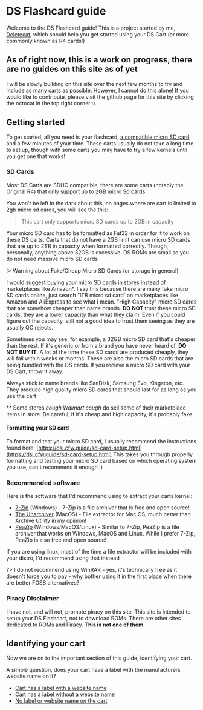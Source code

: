 <h1>DS Flashcard guide</h1>

Welcome to the DS Flashcard guide! This is a project started by me, [Deletecat](https://deletecat.com), which should help you get started using your DS Cart (or more commonly known as R4 cards!)

<h2><b>As of right now, this is a work on progress, there are no guides on this site as of yet</b></h2>

I will be slowly building on this site over the next few months to try and include as many carts as possible. However, I cannot do this alone! If you would like to contribute, please visit the github page for this site by clicking the octocat in the top right corner :)

## Getting started

To get started, all you need is your flashcard, [a compatible micro SD card](http://localhost:3000/#/?id=sd-cards), and a few minutes of your time. These carts usually do not take a long time to set up, though with some carts you may have to try a few kernels until you get one that works!

### SD Cards

Most DS Carts are SDHC compatible, there are some carts (notably the Original R4) that only support up to 2GB micro Sd cards

You won't be left in the dark about this, on pages where are cart is limited to 2gb micro sd cards, you will see the this:

> This cart only supports micro SD cards up to 2GB in capacity

Your micro SD card has to be formatted as Fat32 in order for it to work on these DS carts. Carts that do not have a 2GB limit can use micro SD cards that are up to 2TB in capacity when formatted correctly. Though, personally, anything above 32GB is excessive. DS ROMs are small so you do not need massive micro SD cards

!> Warning about Fake/Cheap Micro SD Cards (or storage in general) 

I would suggest buying your micro SD cards in stores instead of marketplaces like Amazon*\. I say this because there are many fake micro SD cards online, just search '1TB micro sd card' on marketplaces like Amazon and AliExpress to see what I mean. "High Capacity" micro SD cards that are somehow cheaper than name brands. **DO NOT** trust these micro SD cards, they are a lower capacity than what they claim. Even if you could figure out the capacity, still not a good idea to trust them seeing as they are usually QC rejects.

Sometimes you may see, for example, a 32GB micro SD card that's cheaper than the rest. If it's generic or from a brand you have never heard of, **DO NOT BUY IT**. A lot of the time these SD cards are produced cheaply, they will fail within weeks or months. These are also the micro SD cards that are being bundled with the DS cards. If you recieve a micro SD card with your DS Cart, throw it away.

Always stick to name brands like SanDisk, Samsung Evo, Kingston, etc. They produce high quality micro SD cards that should last for as long as you use the cart

** Some stores *cough Walmart cough* do sell some of their marketplace items in store. Be careful, if it's cheap and high capacity, it's probably fake. 

#### Formatting your SD card

To format and test your micro SD card, I usually recommend the instructions found here: [https://dsi.cfw.guide/sd-card-setup.html](https://dsi.cfw.guide/sd-card-setup.html) This takes you through properly formatting and testing your micro SD card based on which operating system you use, can't recommend it enough :)

### Recommended software

Here is the software that I'd recommend using to extract your carts kernel:

- [7-Zip](https://7-zip.org) (Windows) - 7-Zip is a file archiver that is free and open source!
- [The Unarchiver](https://theunarchiver.com/) (MacOS) - File extractor for Mac OS, much better than Archive Utility in my opinion!
- [PeaZip](https://github.com/peazip/PeaZip/) (Windows/MacOS/Linux) - Similar to 7-Zip, PeaZip is a file archiver that works on Windows, MacOS and Linux. While I prefer 7-Zip, PeaZip is also free and open source!

If you are using linux, most of the time a file extractor will be included with your distro, I'd recommend using that instead

?> I do not recommend using WinRAR - yes, it's technically free as it doesn't force you to pay - why bother using it in the first place when there are better FOSS alternatives?

### Piracy Disclaimer

I have not, and will not, promote piracy on this site. This site is intended to setup your DS Flashcart, not to download ROMs. There are other sites dedicated to ROMs and Piracy. **This is not one of them**. 

## Identifying your cart

Now we are on to the important section of this guide, identifying your cart. 

A simple question, does your cart have a label with the manufacturers website name on it?

- [Cart has a label with a website name]() 
- [Cart has a label without a website name]() 
- [No label or website name on the cart]()